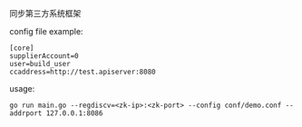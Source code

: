 同步第三方系统框架

config file example:

```
[core]
supplierAccount=0
user=build_user
ccaddress=http://test.apiserver:8080
```

usage:

```
go run main.go --regdiscv=<zk-ip>:<zk-port> --config conf/demo.conf --addrport 127.0.0.1:8086
```
